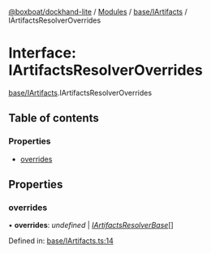[@boxboat/dockhand-lite](../README.md) / [Modules](../modules.md) / [base/IArtifacts](../modules/base_iartifacts.md) / IArtifactsResolverOverrides

# Interface: IArtifactsResolverOverrides

[base/IArtifacts](../modules/base_iartifacts.md).IArtifactsResolverOverrides

## Table of contents

### Properties

- [overrides](base_iartifacts.iartifactsresolveroverrides.md#overrides)

## Properties

### overrides

• **overrides**: *undefined* \| [*IArtifactsResolverBase*](../modules/base_iartifacts.md#iartifactsresolverbase)[]

Defined in: [base/IArtifacts.ts:14](https://github.com/boxboat/dockhand-lite/blob/cfc9e3a/src/spec/base/IArtifacts.ts#L14)
